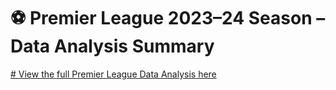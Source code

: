 # ⚽️ Premier League 2023–24 Season – Data Analysis Summary 
[# View the full Premier League Data Analysis here](https://github.com/hypetony/Premier-League/blob/main/Untitled.ipynb)
